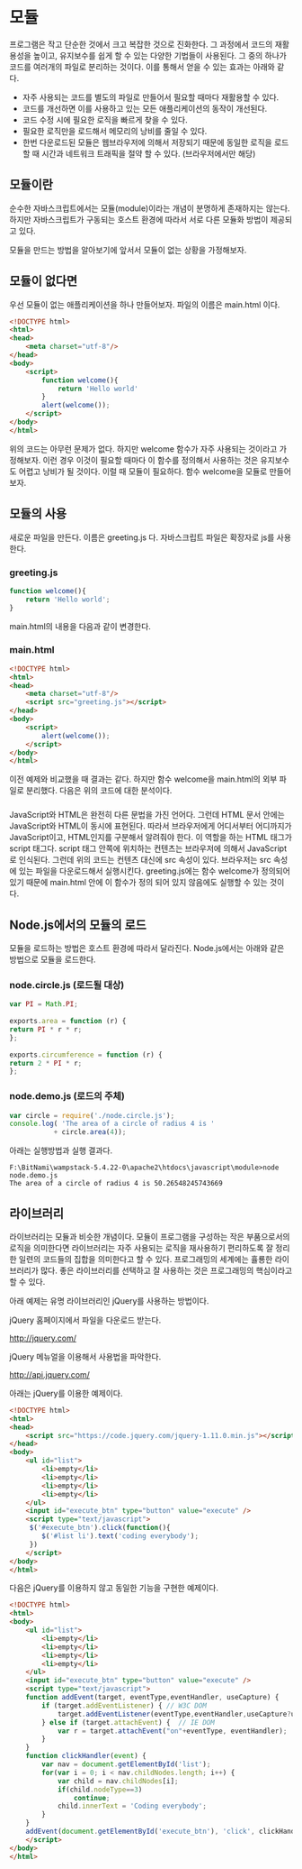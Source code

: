 # 모듈
프로그램은 작고 단순한 것에서 크고 복잡한 것으로 진화한다. 
그 과정에서 코드의 재활용성을 높이고, 유지보수를 쉽게 할 수 있는 다양한 기법들이 사용된다. 
그 중의 하나가 코드를 여러개의 파일로 분리하는 것이다. 
이를 통해서 얻을 수 있는 효과는 아래와 같다.

- 자주 사용되는 코드를 별도의 파일로 만들어서 필요할 때마다 재활용할 수 있다.
- 코드를 개선하면 이를 사용하고 있는 모든 애플리케이션의 동작이 개선된다.
- 코드 수정 시에 필요한 로직을 빠르게 찾을 수 있다.
- 필요한 로직만을 로드해서 메모리의 낭비를 줄일 수 있다.
- 한번 다운로드된 모듈은 웹브라우저에 의해서 저장되기 때문에 동일한 로직을 로드 할 때 시간과 네트워크 트래픽을 절약 할 수 있다. (브라우저에서만 해당)

## 모듈이란
순수한 자바스크립트에서는 모듈(module)이라는 개념이 분명하게 존재하지는 않는다.
하지만 자바스크립트가 구동되는 호스트 환경에 따라서 서로 다른 모듈화 방법이 제공되고 있다. 

모듈을 만드는 방법을 알아보기에 앞서서 모듈이 없는 상황을 가정해보자.

## 모듈이 없다면
우선 모듈이 없는 애플리케이션을 하나 만들어보자.
파일의 이름은 main.html 이다.

```html
<!DOCTYPE html>
<html>
<head>
    <meta charset="utf-8"/>
</head>
<body>
    <script>
        function welcome(){
            return 'Hello world'
        }
        alert(welcome());
    </script>
</body>
</html>
```

위의 코드는 아무런 문제가 없다. 하지만 welcome 함수가 자주 사용되는 것이라고 가정해보자. 
이런 경우 이것이 필요할 때마다 이 함수를 정의해서 사용하는 것은 유지보수도 어렵고 낭비가 될 것이다.
이럴 때 모듈이 필요하다.
함수 welcome을 모듈로 만들어보자.

## 모듈의 사용
새로운 파일을 만든다. 이름은 greeting.js 다.
자바스크립트 파일은 확장자로 js를 사용한다.

### greeting.js
```javascript
function welcome(){
    return 'Hello world';
}
```
main.html의 내용을 다음과 같이 변경한다.

### main.html
```html
<!DOCTYPE html>
<html>
<head>
    <meta charset="utf-8"/>
    <script src="greeting.js"></script>
</head>
<body>
    <script>
        alert(welcome());
    </script>
</body>
</html>
```
이전 예제와 비교했을 때 결과는 같다. 
하지만 함수 welcome을 main.html의 외부 파일로 분리했다.
다음은 위의 코드에 대한 분석이다.

### <script src="greeting.js"></script>
JavaScript와 HTML은 완전히 다른 문법을 가진 언어다.
그런데 HTML 문서 안에는 JavaScript와 HTML이 동시에 표현된다. 
따라서 브라우저에게 어디서부터 어디까지가 JavaScript이고, HTML인지를 구분해서 알려줘야 한다.
이 역할을 하는 HTML 태그가 script 태그다.
script 태그 안쪽에 위치하는 컨텐츠는 브라우저에 의해서 JavaScript로 인식된다.
그런데 위의 코드는 컨텐츠 대신에 src 속성이 있다.
브라우저는 src 속성에 있는 파일을 다운로드해서 실행시킨다. 
greeting.js에는 함수 welcome가 정의되어 있기 때문에 main.html 안에 이 함수가 정의 되어 있지 않음에도 실행할 수 있는 것이다.

## Node.js에서의 모듈의 로드
모듈을 로드하는 방법은 호스트 환경에 따라서 달라진다.
Node.js에서는 아래와 같은 방법으로 모듈을 로드한다.

### node.circle.js (로드될 대상)
```javascript
var PI = Math.PI;
  
exports.area = function (r) {
return PI * r * r;
};
  
exports.circumference = function (r) {
return 2 * PI * r;
};
```

### node.demo.js (로드의 주체)
```javascript
var circle = require('./node.circle.js');
console.log( 'The area of a circle of radius 4 is '
           + circle.area(4));
```
아래는 실행방법과 실행 결과다.
```node
F:\BitNami\wampstack-5.4.22-0\apache2\htdocs\javascript\module>node node.demo.js
The area of a circle of radius 4 is 50.26548245743669
```

## 라이브러리
라이브러리는 모듈과 비슷한 개념이다. 
모듈이 프로그램을 구성하는 작은 부품으로서의 로직을 의미한다면 라이브러리는 자주 사용되는 로직을 재사용하기 편리하도록 잘 정리한 일련의 코드들의 집합을 의미한다고 할 수 있다.
프로그래밍의 세계에는 휼룡한 라이브러리가 많다.
좋은 라이브러리를 선택하고 잘 사용하는 것은 프로그래밍의 핵심이라고 할 수 있다. 

아래 예제는 유명 라이브러리인 jQuery를 사용하는 방법이다. 

jQuery 홈페이지에서 파일을 다운로드 받는다. 

http://jquery.com/

jQuery 메뉴얼을 이용해서 사용법을 파악한다.

http://api.jquery.com/

아래는 jQuery를 이용한 예제이다.

```html
<!DOCTYPE html>
<html>
<head>
    <script src="https://code.jquery.com/jquery-1.11.0.min.js"></script>
</head>
<body>
    <ul id="list">
        <li>empty</li>
        <li>empty</li>
        <li>empty</li>
        <li>empty</li>
    </ul>
    <input id="execute_btn" type="button" value="execute" />
    <script type="text/javascript">
     $('#execute_btn').click(function(){
        $('#list li').text('coding everybody');
     })
    </script>
</body>
</html>
```

다음은 jQuery를 이용하지 않고 동일한 기능을 구현한 예제이다.

```html
<!DOCTYPE html>
<html>
<body>
    <ul id="list">
        <li>empty</li>
        <li>empty</li>
        <li>empty</li>
        <li>empty</li>
    </ul>
    <input id="execute_btn" type="button" value="execute" />
    <script type="text/javascript">
    function addEvent(target, eventType,eventHandler, useCapture) {
        if (target.addEventListener) { // W3C DOM
            target.addEventListener(eventType,eventHandler,useCapture?useCapture:false);
        } else if (target.attachEvent) {  // IE DOM
            var r = target.attachEvent("on"+eventType, eventHandler);
        }
    }
    function clickHandler(event) {
        var nav = document.getElementById('list');
        for(var i = 0; i < nav.childNodes.length; i++) {
            var child = nav.childNodes[i];
            if(child.nodeType==3)
                continue;
            child.innerText = 'Coding everybody';
        }
    }
    addEvent(document.getElementById('execute_btn'), 'click', clickHandler);
    </script>
</body>
</html>
```
